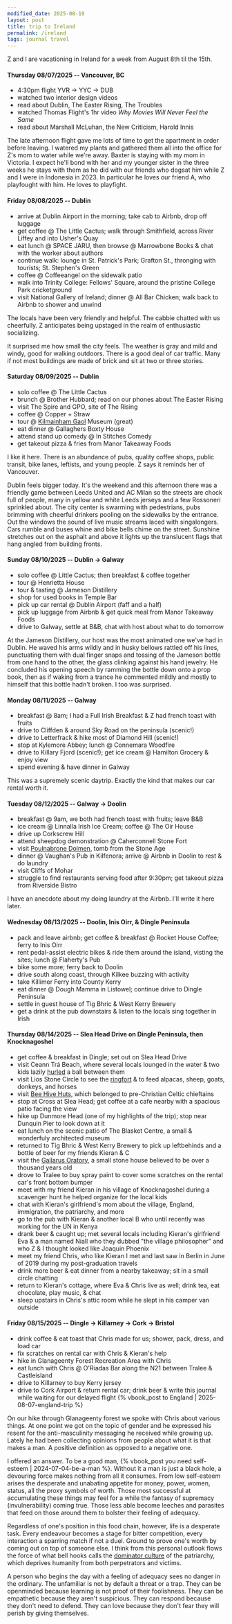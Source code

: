 ```yaml
---
modified_date: 2025-08-19
layout: post
title: trip to Ireland
permalink: /ireland
tags: journal travel
---
```


Z and I are vacationing in Ireland for a week from August 8th til the 15th.
<!--more-->

#### Thursday 08/07/2025 -- Vancouver, BC

- 4:30pm flight YVR -> YYC -> DUB
- watched two interior design videos
- read about Dublin, The Easter Rising, The Troubles
- watched Thomas Flight's 1hr video _Why Movies Will Never Feel the Same_
- read about Marshall McLuhan, the New Criticism, Harold Innis

The late afternoon flight gave me lots of time to get the apartment in order before leaving.
I watered my plants and gathered them all into the office for Z's mom to water while we're away.
Baxter is staying with my mom in Victoria.
I expect he'll bond with her and my younger sister in the three weeks he stays with them as he did with our friends who dogsat him while Z and I were in Indonesia in 2023.
In particular he loves our friend A, who playfought with him.
He loves to playfight.

#### Friday 08/08/2025 -- Dublin

- arrive at Dublin Airport in the morning; take cab to Airbnb, drop off luggage
- get coffee @ The Little Cactus; walk through Smithfield, across River Liffey and into Usher's Quay
- eat lunch @ SPACE JARU, then browse @ Marrowbone Books & chat with the worker about authors
- continue walk: lounge in St. Patrick's Park; Grafton St., thronging with tourists; St. Stephen's Green
- coffee @ Coffeeangel on the sidewalk patio
- walk into Trinity College: Fellows' Square, around the pristine College Park cricketground
- visit National Gallery of Ireland; dinner @ All Bar Chicken; walk back to Airbnb to shower and unwind

The locals have been very friendly and helpful.
The cabbie chatted with us cheerfully.
Z anticipates being upstaged in the realm of enthusiastic socializing.

It surprised me how small the city feels.
The weather is gray and mild and windy, good for walking outdoors.
There is a good deal of car traffic.
Many if not most buildings are made of brick and sit at two or three stories.

#### Saturday 08/09/2025 -- Dublin

- solo coffee @ The Little Cactus
- brunch @ Brother Hubbard; read on our phones about The Easter Rising
- visit The Spire and GPO, site of The Rising
- coffee @ Copper + Straw
- tour @ [Kilmainham Gaol](https://en.wikipedia.org/wiki/Kilmainham_Gaol) Museum (great)
- eat dinner @ Gallaghers Boxty House
- attend stand up comedy @ In Stitches Comedy
- get takeout pizza & fries from Manor Takeaway Foods

I like it here.
There is an abundance of pubs, quality coffee shops, public transit, bike lanes, leftists, and young people.
Z says it reminds her of Vancouver.

Dublin feels bigger today.
It's the weekend and this afternoon there was a friendly game between Leeds United and AC Milan so the streets are chock full of people, many in yellow and white Leeds jerseys and a few Rossoneri sprinkled about.
The city center is swarming with pedestrians, pubs brimming with cheerful drinkers pooling on the sidewalks by the entrance.
Out the windows the sound of live music streams laced with singalongers.
Cars rumble and buses whine and bike bells chime on the street.
Sunshine stretches out on the asphalt and above it lights up the translucent flags that hang angled from building fronts.

#### Sunday 08/10/2025 -- Dublin -> Galway

- solo coffee @ Little Cactus; then breakfast & coffee together
- tour @ Henrietta House
- tour & tasting @ Jameson Distillery
- shop for used books in Temple Bar
- pick up car rental @ Dublin Airport (faff and a half)
- pick up luggage from Airbnb & get quick meal from Manor Takeaway Foods
- drive to Galway, settle at B&B, chat with host about what to do tomorrow

At the Jameson Distillery, our host was the most animated one we've had in Dublin.
He waved his arms wildly and in husky bellows rattled off his lines, punctuating them with dual finger snaps and tossing of the Jameson bottle from one hand to the other, the glass clinking against his hand jewelry.
He concluded his opening speech by ramming the bottle down onto a prop book, then as if waking from a trance he commented mildly and mostly to himself that this bottle hadn't broken.
I too was surprised.

#### Monday 08/11/2025 -- Galway

- breakfast @ 8am; I had a Full Irish Breakfast & Z had french toast with fruits
- drive to Cliffden & around Sky Road on the peninsula (scenic!)
- drive to Letterfrack & hike most of Diamond Hill (scenic!)
- stop at Kylemore Abbey; lunch @ Connemara Woodfire
- drive to Killary Fjord (scenic!); get ice cream @ Hamilton Grocery & enjoy view
- spend evening & have dinner in Galway

This was a supremely scenic daytrip.
Exactly the kind that makes our car rental worth it.

#### Tuesday 08/12/2025 -- Galway -> Doolin

- breakfast @ 9am, we both had french toast with fruits; leave B&B
- ice cream @ Linnalla Irish Ice Cream; coffee @ The Oir House
- drive up Corkscrew Hill
- attend sheepdog demonstration @ Caherconnell Stone Fort
- visit [Poulnabrone Dolmen](https://en.wikipedia.org/wiki/Poulnabrone_dolmen), tomb from the Stone Age
- dinner @ Vaughan's Pub in Kilfenora; arrive @ Airbnb in Doolin to rest & do laundry
- visit Cliffs of Mohar
- struggle to find restaurants serving food after 9:30pm; get takeout pizza from Riverside Bistro

I have an anecdote about my doing laundry at the Airbnb.
I'll write it here later.

#### Wednesday 08/13/2025 -- Doolin, Inis Oirr, & Dingle Peninsula

- pack and leave airbnb; get coffee & breakfast @ Rocket House Coffee; ferry to Inis Oirr
- rent pedal-assist electric bikes & ride them around the island, visting the sites; lunch @ Flaherty's Pub
- bike some more; ferry back to Doolin
- drive south along coast, through Kilkee buzzing with activity
- take Killimer Ferry into County Kerry
- eat dinner @ Dough Mamma in Listowel; continue drive to Dingle Peninsula
- settle in guest house of Tig Bhric & West Kerry Brewery
- get a drink at the pub downstairs & listen to the locals sing together in Irish

#### Thursday 08/14/2025 -- Slea Head Drive on Dingle Peninsula, then Knocknagoshel

- get coffee & breakfast in Dingle; set out on Slea Head Drive
- visit Ceann Trá Beach, where several locals lounged in the water & two kids lazily [hurled](https://en.wikipedia.org/wiki/Hurling) a ball between them
- visit Lios Stone Circle to see the [ringfort](https://en.wikipedia.org/wiki/Ringfort) & to feed alpacas, sheep, goats, donkeys, and horses
- visit [Bee Hive Huts](https://en.wikipedia.org/wiki/Cloch%C3%A1n), which belonged to pre-Christian Celtic chieftains
- stop at Cross at Slea Head; get coffee at a cafe nearby with a spacious patio facing the view
- hike up Dunmore Head (one of my highlights of the trip); stop near Dunquin Pier to look down at it
- eat lunch on the scenic patio of The Blasket Centre, a small & wonderfuly architected museum
- returned to Tig Bhric & West Kerry Brewery to pick up leftbehinds and a bottle of beer for my friends Kieran & C
- visit the [Gallarus Oratory](https://en.wikipedia.org/wiki/Gallarus_Oratory), a small stone house believed to be over a thousand years old
- drove to Tralee to buy spray paint to cover some scratches on the rental car's front bottom bumper
- meet with my friend Kieran in his village of Knocknagoshel during a scavenger hunt he helped organize for the local kids
- chat with Kieran's girlfriend's mom about the village, England, immigration, the patriarchy, and more
- go to the pub with Kieran & another local B who until recently was working for the UN in Kenya
- drank beer & caught up; met several locals including Kieran's girlfriend Eva & a man named Niall who they dubbed "the village philosopher" and who Z & I thought looked like Joaquin Phoenix
- meet my friend Chris, who like Kieran I met and last saw in Berlin in June of 2019 during my post-graduation travels
- drink more beer & eat dinner from a nearby takeaway; sit in a small circle chatting
- return to Kieran's cottage, where Eva & Chris live as well; drink tea, eat chocolate, play music, & chat
- sleep upstairs in Chris's attic room while he slept in his camper van outside

#### Friday 08/15/2025 -- Dingle -> Killarney -> Cork -> Bristol

- drink coffee & eat toast that Chris made for us; shower, pack, dress, and load car
- fix scratches on rental car with Chris & Kieran's help
- hike in Glanageenty Forest Recreation Area with Chris
- eat lunch with Chris @ O'Riadas Bar along the N21 between Tralee & Castleisland
- drive to Killarney to buy Kerry jersey
- drive to Cork Airport & return rental car; drink beer & write this journal while waiting for our delayed flight {% vbook_post to England | 2025-08-07-england-trip %}

On our hike through Glanageenty forest we spoke with Chris about various things.
At one point we got on the topic of gender and he expressed his resent for the anti-masculinity messaging he received while growing up.
Lately he had been collecting opinions from people about what it is that makes a man.
A positive definition as opposed to a negative one.

I offered an answer.
To be a good man, {% vbook_post you need self-esteem | 2024-07-04-be-a-man %}.
Without it a man is just a black hole, a devouring force makes nothing from all it consumes.
From low self-esteem arises the desperate and unabating appetite for money, power, women, status, all the proxy symbols of worth.
Those most successful at accumulating these things may feel for a while the fantasy of supremacy (invulnerability) coming true.
Those less able become leeches and parasites that feed on those around them to bolster their feeling of adequacy.

Regardless of one's position in this food chain, however, life is a desperate task.
Every endeavour becomes a stage for bitter competition, every interaction a sparring match if not a duel.
Ground to prove one's worth by coming out on top of someone else.
I think from this personal outlook flows the force of what bell hooks calls the [dominator culture](https://en.wikipedia.org/wiki/Dominator_culture) of the patriarchy, which deprives humanity from both perpetrators and victims.

A person who begins the day with a feeling of adequacy sees no danger in the ordinary.
The unfamiliar is not by default a threat or a trap.
They can be openminded because learning is not proof of their foolishness.
They can be empathetic because they aren't suspicious.
They can respond because they don't need to defend.
They can love because they don't fear they will perish by giving themselves.
